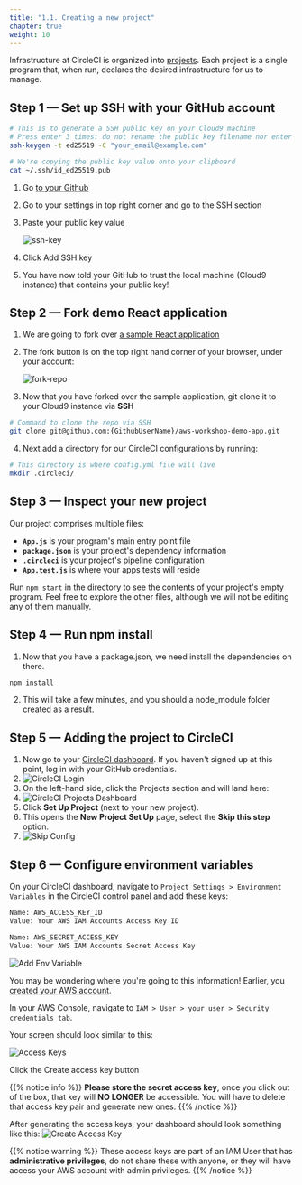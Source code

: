 ```yaml
---
title: "1.1. Creating a new project"
chapter: true
weight: 10
---
```

Infrastructure at CircleCI is organized into [projects](https://circleci.com/docs/2.0/project-build/). Each project is a single program that, when run, declares the desired infrastructure for us to manage. 

## Step 1 &mdash; Set up SSH with your GitHub account
```bash
# This is to generate a SSH public key on your Cloud9 machine
# Press enter 3 times: do not rename the public key filename nor enter the passphrase
ssh-keygen -t ed25519 -C "your_email@example.com"

# We're copying the public key value onto your clipboard 
cat ~/.ssh/id_ed25519.pub
```
1. Go [to your Github](https://github.com/) 
2. Go to your settings in top right corner and go to the SSH section
3. Paste your public key value
   
    ![ssh-key](/images/ssh-key.png)
   
4. Click Add SSH key
5. You have now told your GitHub to trust the local machine (Cloud9 instance) that contains your public key!

## Step 2 &mdash; Fork demo React application
 
1. We are going to fork over [a sample React application](https://github.com/CircleCI-Public/aws-workshop-demo-app/)
2. The fork button is on the top right hand corner of your browser, under your account:
    
    ![fork-repo](/images/fork-repo.png)

3. Now that you have forked over the sample application, git clone it to your Cloud9 instance via **SSH** 

```bash
# Command to clone the repo via SSH
git clone git@github.com:{GithubUserName}/aws-workshop-demo-app.git
```

4. Next add a directory for our CircleCI configurations by running:

```bash
# This directory is where config.yml file will live
mkdir .circleci/
```
## Step 3 &mdash; Inspect your new project

Our project comprises multiple files:
- **`App.js`** is your program's main entry point file
- **`package.json`** is your project's dependency information
- **`.circleci`** is your project's pipeline configuration
- **`App.test.js`** is where your apps tests will reside

Run `npm start` in the  directory to see the contents of your project's empty program.
Feel free to explore the other files, although we will not be editing any of them manually.

## Step 4 &mdash; Run npm install
1. Now that you have a package.json, we need install the dependencies on there.
```bash
npm install
```
2. This will take a few minutes, and you should a node_module folder created as a result.

## Step 5 &mdash; Adding the project to CircleCI

1. Now go to your [CircleCI dashboard](https://circleci.com/vcs-authorize/). If you haven't signed up at this point, log in with your GitHub credentials.
2. ![CircleCI Login](/images/circleci-signup.png) 
3. On the left-hand side, click the Projects section and will land here:
4. ![CircleCI Projects Dashboard](/images/circleci-project-dashboard.png)
5. Click **Set Up Project** (next to your new project).
6. This opens the **New Project Set Up** page, select the **Skip this step** option.
7. ![Skip Config](/images/skip-config.png)

## Step 6 &mdash; Configure environment variables

On your CircleCI dashboard, navigate to `Project Settings > Environment Variables` in the CircleCI control panel and add these keys:

```bash
Name: AWS_ACCESS_KEY_ID 
Value: Your AWS IAM Accounts Access Key ID

Name: AWS_SECRET_ACCESS_KEY 
Value: Your AWS IAM Accounts Secret Access Key
```

![Add Env Variable](/images/add-env-var.png)

You may be wondering where you're going to this information! Earlier, you [created your AWS account](30_aws_setup_your_own.html). 

In your AWS Console, navigate to `IAM > User > your user > Security credentials tab`. 

Your screen should look similar to this:

![Access Keys](/images/iam-user-screen.png)

Click the Create access key button

{{% notice info %}}
**Please store the secret access key**, once you click out of the box, that key will **NO LONGER** be accessible. You will have to delete that access key pair and generate new ones.
{{% /notice %}}

After generating the access keys, your dashboard should look something like this:
![Create Access Key](/images/access-key.png)

{{% notice warning %}}
These access keys are part of an IAM User that has **administrative privileges**, do not share these with anyone, or they will have access your AWS account with admin privileges.
{{% /notice %}}
